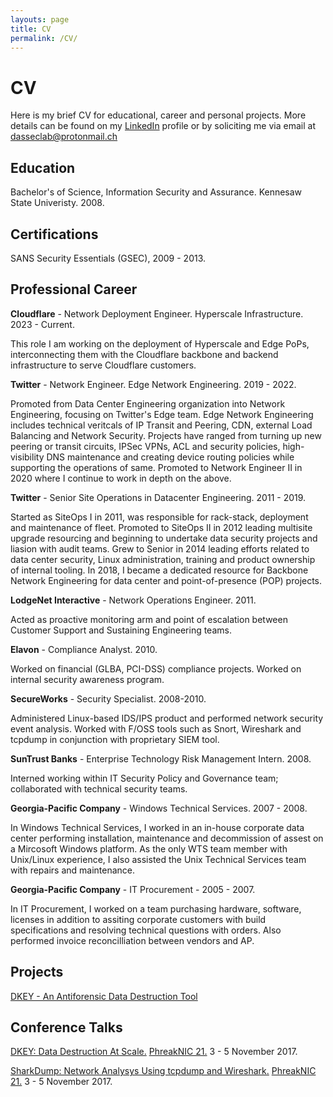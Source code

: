 ```yaml
---
layouts: page
title: CV
permalink: /CV/
---
```


# CV
Here is my brief CV for educational, career and personal projects. More details can be found on my [LinkedIn](https://linkedin.com/in/drewsutton) profile or by soliciting me via email at [dasseclab@protonmail.ch](mailto:dasseclab@protonmail.ch)

## Education
Bachelor's of Science, Information Security and Assurance. Kennesaw State Univeristy. 2008.

## Certifications
SANS Security Essentials (GSEC), 2009 - 2013.

## Professional Career
**Cloudflare** - Network Deployment Engineer. Hyperscale Infrastructure. 2023 - Current.

This role I am working on the deployment of Hyperscale and Edge PoPs, interconnecting them with the Cloudflare backbone and backend infrastructure to serve Cloudflare customers. 

**Twitter** - Network Engineer. Edge Network Engineering. 2019 - 2022.

Promoted from Data Center Engineering organization into Network Engineering, focusing on Twitter's Edge team. Edge Network Engineering includes technical veritcals of IP Transit and Peering, CDN, external Load Balancing and Network Security. Projects have ranged from turning up new peering or transit circuits, IPSec VPNs, ACL and security policies, high-visibility DNS maintenance and creating device routing policies while supporting the operations of same. Promoted to Network Engineer II in 2020 where I continue to work in depth on the above.

**Twitter** - Senior Site Operations in Datacenter Engineering. 2011 - 2019.

Started as SiteOps I in 2011, was responsible for rack-stack, deployment and maintenance of fleet. Promoted to SiteOps II in 2012 leading multisite upgrade resourcing and beginning to undertake data security projects and liasion with audit teams. Grew to Senior in 2014 leading efforts related to data center security, Linux administration, training and product ownership of internal tooling. In 2018, I became a dedicated resource for Backbone Network Engineering for data center and point-of-presence (POP) projects.

**LodgeNet Interactive** - Network Operations Engineer. 2011.

Acted as proactive monitoring arm and point of escalation between Customer Support and Sustaining Engineering teams.

**Elavon** - Compliance Analyst. 2010.

Worked on financial (GLBA, PCI-DSS) compliance projects. Worked on internal security awareness program.

**SecureWorks** - Security Specialist. 2008-2010.

Administered Linux-based IDS/IPS product and performed network security event analysis. Worked with F/OSS tools such as Snort, Wireshark and tcpdump in conjunction with proprietary SIEM tool.

**SunTrust Banks** - Enterprise Technology Risk Management Intern. 2008.

Interned working within IT Security Policy and Governance team; collaborated with technical security teams.

**Georgia-Pacific Company** - Windows Technical Services. 2007 - 2008.

In Windows Technical Services, I worked in an in-house corporate data center performing installation, maintenance and decommission of assest on a Mircosoft Windows platform. As the only WTS team member with Unix/Linux experience, I also assisted the Unix Technical Services team with repairs and maintenance.


**Georgia-Pacific Company** - IT Procurement - 2005 - 2007.

In IT Procurement, I worked on a team purchasing hardware, software, licenses in addition to assiting corporate customers with build specifications and resolving technical questions with orders. Also performed invoice reconcilliation between vendors and AP.

## Projects
[DKEY - An Antiforensic Data Destruction Tool](https://github.com/dasseclab/DKEY)

## Conference Talks
[DKEY: Data Destruction At Scale.](https://www.youtube.com/watch?v=cQFlAhUEz5g) [PhreakNIC 21.](https://phreaknic.info) 3 - 5 November 2017.

[SharkDump: Network Analysys Using tcpdump and Wireshark.](https://www.youtube.com/watch?v=5Z-YOa3Slrg) [PhreakNIC 21.](https://phreaknic.info) 3 - 5 November 2017.